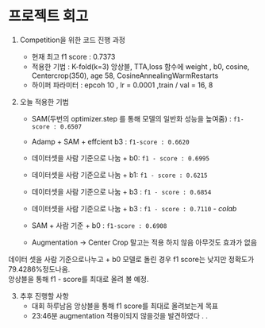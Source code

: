 
# 프로젝트 회고 

1. Competition을 위한 코드 진행 과정

    - 현재 최고 f1 score : 0.7373 
    - 적용한 기법 : K-fold(k=3) 앙상블, TTA,loss 함수에 weight , b0, cosine, Centercrop(350), age 58, CosineAnnealingWarmRestarts
    - 하이퍼 파라미터 : epcoh 10 , lr = 0.0001 ,train / val = 16, 8



2. 오늘 적용한 기법
    
    - SAM(두번의 optimizer.step 를 통해 모델의 일반화 성능을 높여줌) : `f1-score : 0.6507`
    - Adamp + SAM + effcient b3 : `f1-score : 0.6620`
    - 데이터셋을 사람 기준으로 나눔 + b0: `f1 - score : 0.6995`
    - 데이터셋을 사람 기준으로 나눔 + b1: `f1 - score : 0.6215`
    - 데이터셋을 사람 기준으로 나눔 + b3 : `f1 - score : 0.6854`
    - 데이터셋을 사람 기준으로 나눔 + b3 : `f1 - score : 0.7110` - *colab*
    - SAM + 사람 기준 + b0 : `f1-score : 0.6908`

    - Augmentation -> Center Crop 말고는 적용 하지 않음 아무것도 효과가 없음
        
    
    

데이터 셋을 사람 기준으로나누고 + b0 모델로 돌린 경우 f1 score는 낮지만 정확도가 79.4286%정도나옴.  
앙상블을 통해 f1 - score를 최대로 올려 볼 예정.






3. 추후 진행할 사항
    - 대회 하루남음 앙상블을 통해 f1 score를 최대로 올려보는게 목표
    - 23:46분 augmentation 적용이되지 않을것을 발견하였다 . .
